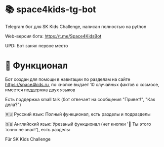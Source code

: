 # 📚 space4kids-tg-bot

Telegram бот для SK Kids Challenge, написан полностью на python

Web-версия бота: https://t.me/Space4KidsBot

UPD: Бот занял первое место

# 👀 Функционал

Бот создан для помощи в навигации по разделам на сайте https://space4kids.ru, по кнопке выдает 10 случайных фактов о космосе, имеется поддержка двух языков

Есть поддержка small talk (бот отвечает на сообщения "Привет!", "Как дела?")

🇷🇺 Русский язык: Полный функционал, есть разделы и подразделы

🇬🇧 Английский язык: Урезаный функционал (нет кнопки '👀 Ты этого точно не знал!'), есть разделы

Für SK Kids Challenge
